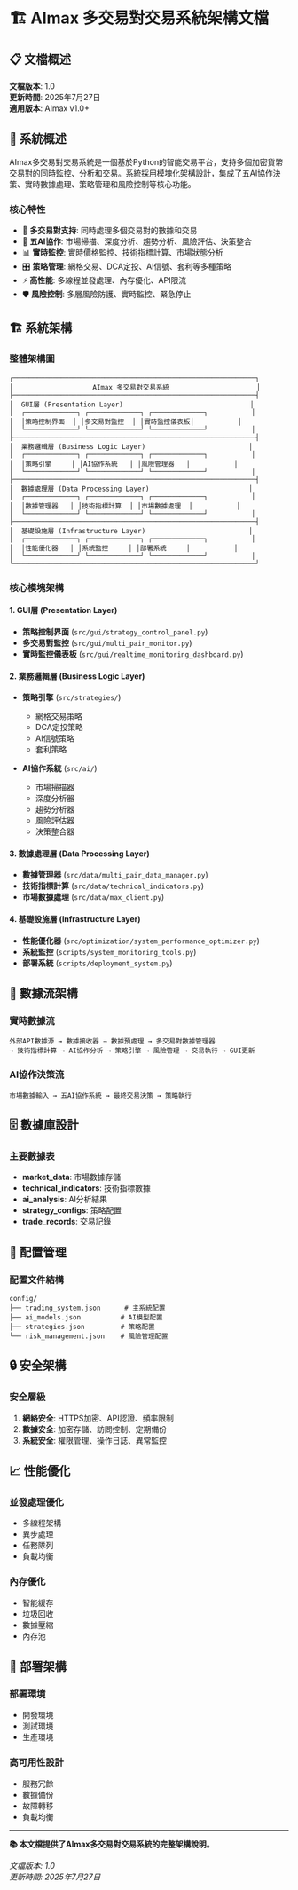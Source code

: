# 🏗️ AImax 多交易對交易系統架構文檔

## 📋 **文檔概述**
**文檔版本**: 1.0  
**更新時間**: 2025年7月27日  
**適用版本**: AImax v1.0+  

## 🎯 **系統概述**

AImax多交易對交易系統是一個基於Python的智能交易平台，支持多個加密貨幣交易對的同時監控、分析和交易。系統採用模塊化架構設計，集成了五AI協作決策、實時數據處理、策略管理和風險控制等核心功能。

### **核心特性**
- 🔄 **多交易對支持**: 同時處理多個交易對的數據和交易
- 🤖 **五AI協作**: 市場掃描、深度分析、趨勢分析、風險評估、決策整合
- 📊 **實時監控**: 實時價格監控、技術指標計算、市場狀態分析
- 🎛️ **策略管理**: 網格交易、DCA定投、AI信號、套利等多種策略
- ⚡ **高性能**: 多線程並發處理、內存優化、API限流
- 🛡️ **風險控制**: 多層風險防護、實時監控、緊急停止

## 🏗️ **系統架構**

### **整體架構圖**
```
┌─────────────────────────────────────────────────────────────┐
│                    AImax 多交易對交易系統                      │
├─────────────────────────────────────────────────────────────┤
│  GUI層 (Presentation Layer)                                │
│  ┌─────────────┐ ┌─────────────┐ ┌─────────────┐           │
│  │策略控制界面  │ │多交易對監控  │ │實時監控儀表板│           │
│  └─────────────┘ └─────────────┘ └─────────────┘           │
├─────────────────────────────────────────────────────────────┤
│  業務邏輯層 (Business Logic Layer)                          │
│  ┌─────────────┐ ┌─────────────┐ ┌─────────────┐           │
│  │策略引擎     │ │AI協作系統   │ │風險管理器   │           │
│  └─────────────┘ └─────────────┘ └─────────────┘           │
├─────────────────────────────────────────────────────────────┤
│  數據處理層 (Data Processing Layer)                         │
│  ┌─────────────┐ ┌─────────────┐ ┌─────────────┐           │
│  │數據管理器   │ │技術指標計算  │ │市場數據處理  │           │
│  └─────────────┘ └─────────────┘ └─────────────┘           │
├─────────────────────────────────────────────────────────────┤
│  基礎設施層 (Infrastructure Layer)                          │
│  ┌─────────────┐ ┌─────────────┐ ┌─────────────┐           │
│  │性能優化器   │ │系統監控     │ │部署系統     │           │
│  └─────────────┘ └─────────────┘ └─────────────┘           │
└─────────────────────────────────────────────────────────────┘
```

### **核心模塊架構**

#### **1. GUI層 (Presentation Layer)**
- **策略控制界面** (`src/gui/strategy_control_panel.py`)
- **多交易對監控** (`src/gui/multi_pair_monitor.py`)
- **實時監控儀表板** (`src/gui/realtime_monitoring_dashboard.py`)

#### **2. 業務邏輯層 (Business Logic Layer)**
- **策略引擎** (`src/strategies/`)
  - 網格交易策略
  - DCA定投策略
  - AI信號策略
  - 套利策略

- **AI協作系統** (`src/ai/`)
  - 市場掃描器
  - 深度分析器
  - 趨勢分析器
  - 風險評估器
  - 決策整合器

#### **3. 數據處理層 (Data Processing Layer)**
- **數據管理器** (`src/data/multi_pair_data_manager.py`)
- **技術指標計算** (`src/data/technical_indicators.py`)
- **市場數據處理** (`src/data/max_client.py`)

#### **4. 基礎設施層 (Infrastructure Layer)**
- **性能優化器** (`src/optimization/system_performance_optimizer.py`)
- **系統監控** (`scripts/system_monitoring_tools.py`)
- **部署系統** (`scripts/deployment_system.py`)

## 🔄 **數據流架構**

### **實時數據流**
```
外部API數據源 → 數據接收器 → 數據預處理 → 多交易對數據管理器 
→ 技術指標計算 → AI協作分析 → 策略引擎 → 風險管理 → 交易執行 → GUI更新
```

### **AI協作決策流**
```
市場數據輸入 → 五AI協作系統 → 最終交易決策 → 策略執行
```

## 🗄️ **數據庫設計**

### **主要數據表**
- **market_data**: 市場數據存儲
- **technical_indicators**: 技術指標數據
- **ai_analysis**: AI分析結果
- **strategy_configs**: 策略配置
- **trade_records**: 交易記錄

## 🔧 **配置管理**

### **配置文件結構**
```
config/
├── trading_system.json      # 主系統配置
├── ai_models.json          # AI模型配置
├── strategies.json         # 策略配置
└── risk_management.json    # 風險管理配置
```

## 🔒 **安全架構**

### **安全層級**
1. **網絡安全**: HTTPS加密、API認證、頻率限制
2. **數據安全**: 加密存儲、訪問控制、定期備份
3. **系統安全**: 權限管理、操作日誌、異常監控

## 📈 **性能優化**

### **並發處理優化**
- 多線程架構
- 異步處理
- 任務隊列
- 負載均衡

### **內存優化**
- 智能緩存
- 垃圾回收
- 數據壓縮
- 內存池

## 🔧 **部署架構**

### **部署環境**
- 開發環境
- 測試環境
- 生產環境

### **高可用性設計**
- 服務冗餘
- 數據備份
- 故障轉移
- 負載均衡

---

**📚 本文檔提供了AImax多交易對交易系統的完整架構說明。**

*文檔版本: 1.0*  
*更新時間: 2025年7月27日*